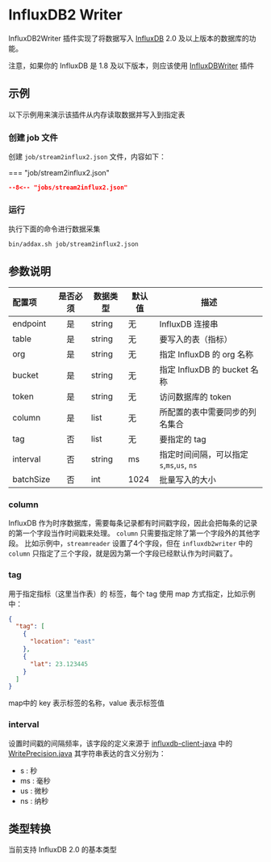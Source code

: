 # InfluxDB2 Writer

InfluxDB2Writer 插件实现了将数据写入 [InfluxDB](https://www.influxdata.com) 2.0 及以上版本的数据库的功能。

注意，如果你的 InfluxDB 是 1.8 及以下版本，则应该使用 [InfluxDBWriter](../influxdbwriter/) 插件

## 示例

以下示例用来演示该插件从内存读取数据并写入到指定表

### 创建 job 文件

创建 `job/stream2influx2.json` 文件，内容如下：

=== "job/stream2influx2.json"

  ```json
  --8<-- "jobs/stream2influx2.json"
  ```

### 运行

执行下面的命令进行数据采集

```bash
bin/addax.sh job/stream2influx2.json
```

## 参数说明

| 配置项          | 是否必须 | 数据类型 | 默认值 | 描述                               |
| :-------------- | :------: | -------- | ------ | ---------------------------------- |
| endpoint        |    是    | string   | 无     | InfluxDB 连接串                    |
| table           |    是    | string   | 无     | 要写入的表（指标）                 |
| org             |    是    | string   | 无     | 指定 InfluxDB 的 org 名称 |
| bucket          |    是    | string   | 无     | 指定 InfluxDB 的 bucket 名称 |
| token           |    是    | string   | 无     | 访问数据库的 token |
| column          |    是    | list     | 无     | 所配置的表中需要同步的列名集合     |
| tag             |    否    | list     | 无     | 要指定的 tag    |
| interval        |    否    | string   | ms     | 指定时间间隔，可以指定 `s`,`ms`,`us`, `ns` |
| batchSize       |    否    | int      | 1024   | 批量写入的大小       |

### column

InfluxDB 作为时序数据库，需要每条记录都有时间戳字段，因此会把每条的记录的第一个字段当作时间戳来处理。
`column` 只需要指定除了第一个字段外的其他字段。
比如示例中，`streamreader` 设置了4个字段，但在 `influxdb2writer` 中的 `column` 只指定了三个字段，就是因为第一个字段已经默认作为时间戳了。

### tag

用于指定指标（这里当作表）的 标签，每个 tag 使用 map 方式指定，比如示例中：

```json
{
  "tag": [
    {
      "location": "east"
    },
    {
      "lat": 23.123445
    }
  ]
}
```

map中的 key 表示标签的名称，value 表示标签值


### interval

设置时间戳的间隔频率，该字段的定义来源于 [influxdb-client-java][1] 中的 [WritePrecision.java][2]  其字符串表达的含义分别为：

- s : 秒
- ms : 毫秒
- us : 微秒
- ns : 纳秒

## 类型转换

当前支持 InfluxDB 2.0 的基本类型

[1]: https://github.com/influxdata/influxdb-client-java 
[2]: https://github.com/influxdata/influxdb-client-java/blob/master/client/src/generated/java/com/influxdb/client/domain/WritePrecision.java